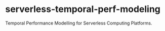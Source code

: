 # serverless-temporal-perf-modeling
 Temporal Performance Modelling for Serverless Computing Platforms.
